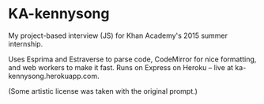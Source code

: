 KA-kennysong
============

My project-based interview (JS) for Khan Academy's 2015 summer internship. 

Uses Esprima and Estraverse to parse code, CodeMirror for nice formatting, and web workers to make it fast. Runs on Express on Heroku – live at ka-kennysong.herokuapp.com.

(Some artistic license was taken with the original prompt.)



